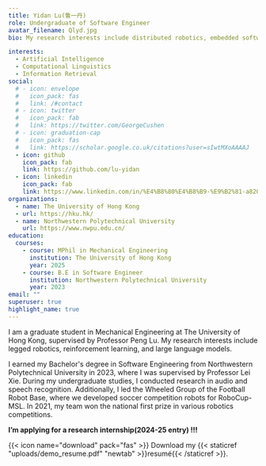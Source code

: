 ```yaml
---
title: Yidan Lu(鲁一丹)
role: Undergraduate of Software Engineer
avatar_filename: Qlyd.jpg
bio: My research interests include distributed robotics, embedded software and deep learning.

interests:
  - Artificial Intelligence
  - Computational Linguistics
  - Information Retrieval
social:
  # - icon: envelope
  #   icon_pack: fas
  #   link: /#contact
  # - icon: twitter
  #   icon_pack: fab
  #   link: https://twitter.com/GeorgeCushen
  # - icon: graduation-cap
  #   icon_pack: fas
  #   link: https://scholar.google.co.uk/citations?user=sIwtMXoAAAAJ
  - icon: github
    icon_pack: fab
    link: https://github.com/lu-yidan
  - icon: linkedin
    icon_pack: fab
    link: https://www.linkedin.com/in/%E4%B8%80%E4%B8%B9-%E9%B2%81-a820b8248/
organizations:
  - name: The University of Hong Kong
  - url: https://hku.hk/
  - name: Northwestern Polytechnical University
    url: https://www.nwpu.edu.cn/
education:
  courses:
    - course: MPhil in Mechanical Engineering
      institution: The University of Hong Kong
      year: 2025
    - course: B.E in Software Engineer
      institution: Northwestern Polytechnical University
      year: 2023
email: ""
superuser: true
highlight_name: true
---
```

I am a graduate student in Mechanical Engineering at The University of Hong Kong, supervised by Professor Peng Lu. My research interests include legged robotics, reinforcement learning, and large language models.

I earned my Bachelor's degree in Software Engineering from Northwestern Polytechnical University in 2023, where I was supervised by Professor Lei Xie. During my undergraduate studies, I conducted research in audio and speech recognition. Additionally, I led the Wheeled Group of the Football Robot Base, where we developed soccer competition robots for RoboCup-MSL. In 2021, my team won the national first prize in various robotics competitions.
<!-- I am an undergraduate majoring in software engineering at Northwestern Polytechnical University. My research interests include distributed robotics, embedded software and deep learning. I lead the Wheeled group of Football Robot Base, which develops Soccer competition robot for RoboCup-MSL. In 2021, my team won the national first prize in various robot competitions. -->

**I’m applying for a research internship(2024-25 entry) !!!**

{{< icon name="download" pack="fas" >}} Download my {{< staticref "uploads/demo_resume.pdf" "newtab" >}}resumé{{< /staticref >}}.
